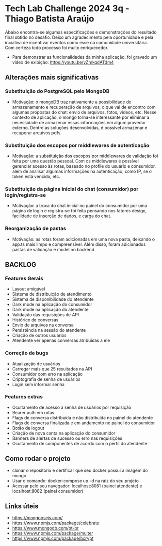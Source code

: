 # Tech Lab Challenge 2024 3q - Thiago Batista Araújo

Abaixo encontra-se algumas especificações e demonstrações do resultado final obtido no desafio.
Deixo um agradecimento pela oportunidade e pela inciativa de incentivar eventos como esse na comunidade universitária. Com certeza todo processo foi muito enriquecedor.
- Para demonstrar as funcionalidades da minha aplicação, foi gravado um vídeo de exibição: <https://youtu.be/yZmkqdATdm4>

## Alterações mais significativas
### Substituição do PostgreSQL pelo MongoDB
  - Motivação: o mongoDB traz nativamente a possibilidade de armazenamento e recuperação de arquivos, o que vai de encontro com algumas propostas do chat: envio de arquivos, fotos, vídeos, etc. Nesse contexto de aplicação, o mongo torna-se interessante por eliminar a necessidade de armazenar essas informações em algum provedor externo. Dentre as soluções desenvolvidas, é possível armazenar e recuperar arquivos pdfs.

### Substituição dos escopos por middlewares de autenticação
  - Motivação: a substituição dos escopos por middlewares de validação foi feita por uma questão pessoal. Com os middlewares é possível gerenciar acesso às rotas, baseado no profile do usuário e consumidor, além de analisar algumas informações na autenticação, como IP, se o token está vencido, etc. 

### Substituição da página inicial do chat (consumidor) por login/registra-se
 - Motivação: a troca do chat inicial no painel do consumidor por uma página de login e registra-se foi feita pensando nos fatores design, facilidade de inserção de dados, e carga do chat.

### Reorganização de pastas
  - Motivação: as rotas foram adicionadas em uma nova pasta, deixando o app.ts mais limpo e compreensível. Além disso, foram adicionados pastas de validação e model no backend.


## BACKLOG
### Features Gerais
  - Layout amigável
  - Sistema de distribuição de atendimento
  - Sistema de disponibilidade do atendente
  - Dark mode na aplicação do consumidor
  - Dark mode na aplicação do atendente
  - Validação das requisições de API
  - Histórico de conversas
  - Envio de arquivos na conversa
  - Persistência na sessão do atendente
  - Criação de outros usuários
  - Atendente ver apenas conversas atribuídas a ele

### Correção de bugs
  - Atualização de usuários
  - Carregar mais que 25 resultados na API
  - Consumidor com erro na aplicação
  - Criptografia de senha de usuários
  - Login sem informar senha
    
### Features extras
  - Ocultamento de acesso à senha de usuários por requisição
  - Bearer auth em rotas
  - Flags de conversa distribuída e não distribuída no painel do atendente
  - Flags de conversa finalizada e em andamento no painel do consumidor
  - Botão de logout
  - Criação de nova conta na aplicação do consumidor
  - Banners de alertas de sucesso ou erro nas requisições
  - Ocultamento de componentes de acordo com o perfil do atendente
    
## Como rodar o projeto
  - clonar o repositório e certificar que seu docker possui a imagem do mongo
  - Usar o comando: docker-compose up -d na raiz do seu projeto
  - Acessar pelo seu navegador: localhost:8081 (painel atendente) e localhost:8082 (painel consumidor)

## Links úteis
- https://mongoosejs.com/
- https://www.npmjs.com/package/celebrate
- https://www.mongodb.com/pt-br
- https://www.npmjs.com/package/multer
- https://www.npmjs.com/package/bcrypt
